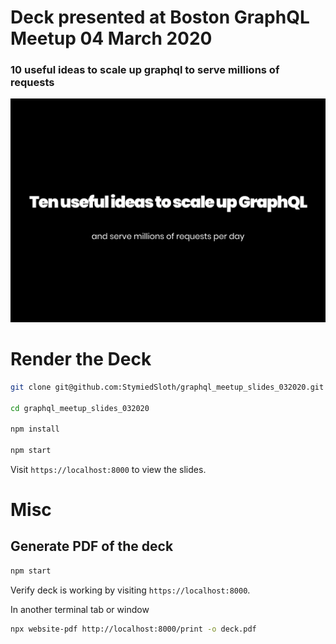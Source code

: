 # Deck presented at Boston GraphQL Meetup 04 March 2020

### 10 useful ideas to scale up graphql to serve millions of requests

![deck](./images/deck.png)

# Render the Deck

```bash
git clone git@github.com:StymiedSloth/graphql_meetup_slides_032020.git

cd graphql_meetup_slides_032020 

npm install

npm start
```

Visit `https://localhost:8000` to view the slides.

# Misc

## Generate PDF of the deck

```bash
npm start
```
Verify deck is working by visiting `https://localhost:8000`.

In another terminal tab or window
```bash
npx website-pdf http://localhost:8000/print -o deck.pdf
```
